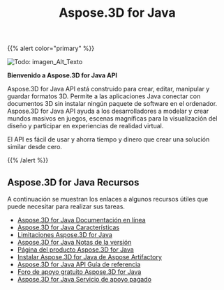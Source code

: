 ﻿---
title: Aspose.3D for Java
description: Aspose.3D for Java API está construido para crear, editar, manipular y guardar formatos 3D. Permite a las aplicaciones Java conectar con documentos 3D sin instalar ningún paquete de software en el ordenador.
type: docs
weight: 20
url: /es/java/
is_root: true
---
{{% alert color="primary" %}} 

![Todo: imagen_Alt_Texto](home_1)

**Bienvenido a Aspose.3D for Java API**

Aspose.3D for Java API está construido para crear, editar, manipular y guardar formatos 3D. Permite a las aplicaciones Java conectar con documentos 3D sin instalar ningún paquete de software en el ordenador. Aspose.3D for Java API ayuda a los desarrolladores a modelar y crear mundos masivos en juegos, escenas magníficas para la visualización del diseño y participar en experiencias de realidad virtual.

El API es fácil de usar y ahorra tiempo y dinero que crear una solución similar desde cero.

{{% /alert %}} 


## **Aspose.3D for Java Recursos**
A continuación se muestran los enlaces a algunos recursos útiles que puede necesitar para realizar sus tareas.

- [Aspose.3D for Java Documentación en línea](/3d/es/java/)
- [Aspose.3D for Java Características](/3d/es/java/product-overview/#productoverview-richfeatures)
- [Limitaciones Aspose.3D for Java](/3d/es/java/installation/#installation-systemrequirements)
- [Aspose.3D for Java Notas de la versión](/3d/es/java/release-notes/)
- [Página del producto Aspose.3D for Java](https://products.aspose.com/3d/java)
- [Instalar Aspose.3D for Java de Aspose Artifactory](/3d/es/java/installation/)
- [Aspose.3D for Java API Guía de referencia](https://reference.aspose.com/3d/java)
- [Foro de apoyo gratuito Aspose.3D for Java](https://forum.aspose.com/c/3d)
- [Aspose.3D for Java Servicio de apoyo pagado](https://helpdesk.aspose.com/)




